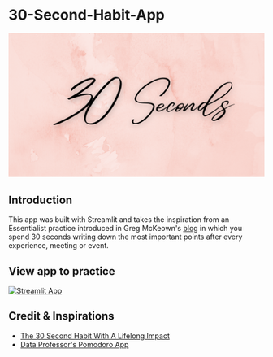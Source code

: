 # 30-Second-Habit-App

![Image description](/assets/30_Seconds_Pink.png?raw=true) 
## Introduction
This app was built with Streamlit and takes the inspiration from an Essentialist practice introduced in Greg McKeown's [blog](https://gregmckeown.com/30-second-habit-lifelong-impact/) 
in which you spend 30 seconds writing down the most 
important points after every experience, meeting or event. 

## View app to practice
[![Streamlit App](https://static.streamlit.io/badges/streamlit_badge_black_white.svg)](https://nguyenyenchi-30-second-habit-app-app-yxyi4j.streamlitapp.com/)

## Credit & Inspirations
- [The 30 Second Habit With A Lifelong Impact](https://gregmckeown.com/30-second-habit-lifelong-impact/)
- [Data Professor's Pomodoro App](https://github.com/dataprofessor/pomodoro-app)
